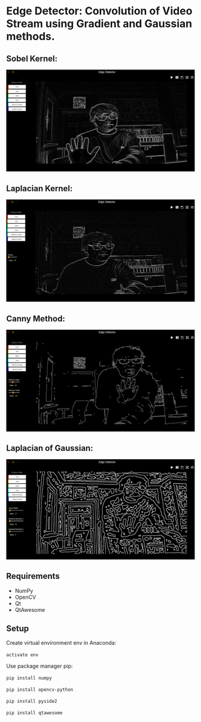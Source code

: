 # Edge Detector: Convolution of Video Stream using Gradient and Gaussian methods.


## Sobel Kernel: 

![Alt text](/sobel.jpg?raw=true "Optional Title")

## Laplacian Kernel:

![Alt text](/laplace.jpg?raw=true "Optional Title")

## Canny Method:

![Alt text](/canny.jpg?raw=true "Optional Title")

## Laplacian of Gaussian: 
 
![Alt text](/laplaceGaussian.jpg?raw=true "Optional Title")
 

## Requirements

- NumPy
- OpenCV
- Qt 
- QtAwesome

## Setup

Create virtual environment env in Anaconda:

`activate env`

Use package manager pip:

`pip install numpy`

`pip install opencv-python`

`pip install pyside2`

`pip install qtawesome`

